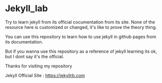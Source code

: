 # Jekyll_lab
Try to learn jekyll from its official cocumentation from its site.
None of the resource here is customized or changed, it's like to prove the theory thing.

You can use this repository to learn how to use jekyll in github pages from its documentation.

But if you wanna use this repository as a reference of jekyll learning its ok, but I dont say it's the official.

Thanks for visiting my repository

Jekyll Official Site : https://jekyllrb.com
